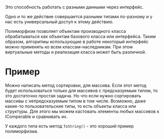 
Это способность работать с разными данными через интерфейс.

Одно и то же действие совершается разными типами по-разному и у нас есть универсальный доступ к этому действию.

Полиморфизм позволяет объектам производного класса обрабатываться как объектам базового класса или интерфейса. Таким образом, алгоритмы использующие в работе некоторый интерфейс можно применять ко всем классам-наследникам. При этом виртуальные методы и реализация класса может быть различной.

# Пример

Можно написать метод сортировки, для массива. Если этот метод будет использоваться только для массивов с предсказуемым типом, то это достаточно простая задача. Но что если нужно сортировать массивы с непредсказуемым типом в том числе. Возможно, даже какие-то пользовательские типы, то есть объекты класса или структуры. Для этого мы можем кастовать элементы любых массивов к IComperable и сравнивать их.

У каждого типа есть метод `ToString()` - это хороший пример полиморфизма.